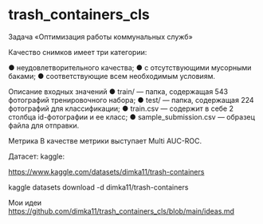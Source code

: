 # trash_containers_cls

Задача «Оптимизация работы коммунальных служб»

Качество снимков имеет три категории:

● неудовлетворительного качества;
● с отсутствующими мусорными баками;
● соответствующие всем необходимым условиям.

Описание входных значений
● train/ — папка, содержащая 543 фотографий тренировочного набора;
● test/ — папка, содержащая 224 фотографий для классификации;
● train.csv — содержит в себе 2 столбца id-фотографии и ее класс;
● sample_submission.csv — образец файла для отправки.


Метрика
В качестве метрики выступает Multi AUC-ROC.

Датасет:
kaggle:

https://www.kaggle.com/datasets/dimka11/trash-containers

kaggle datasets download -d dimka11/trash-containers

Мои идеи https://github.com/dimka11/trash_containers_cls/blob/main/ideas.md

